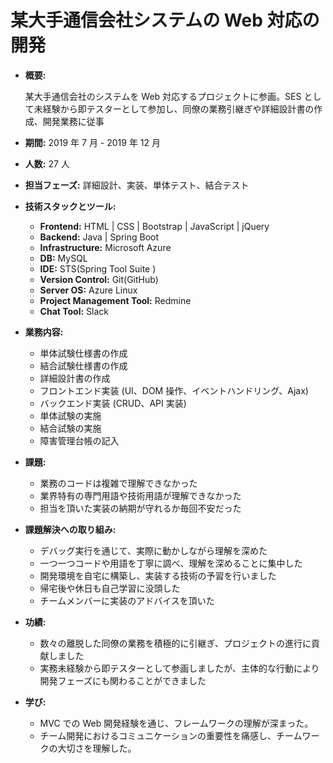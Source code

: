 # 某大手通信会社システムの Web 対応の開発

- **概要:**

  某大手通信会社のシステムを Web 対応するプロジェクトに参画。SES として未経験から即テスターとして参加し、同僚の業務引継ぎや詳細設計書の作成、開発業務に従事

- **期間:**
  2019 年 7 月 - 2019 年 12 月

- **人数:**
  27 人

- **担当フェーズ:**
  詳細設計、実装、単体テスト、結合テスト

- **技術スタックとツール:**

  - **Frontend:** HTML | CSS | Bootstrap | JavaScript | jQuery
  - **Backend:** Java | Spring Boot
  - **Infrastructure:** Microsoft Azure
  - **DB:** MySQL
  - **IDE:** STS(Spring Tool Suite )
  - **Version Control:** Git(GitHub)
  - **Server OS:** Azure Linux
  - **Project Management Tool:** Redmine
  - **Chat Tool:** Slack

- **業務内容:**

  - 単体試験仕様書の作成
  - 結合試験仕様書の作成
  - 詳細設計書の作成
  - フロントエンド実装 (UI、DOM 操作、イベントハンドリング、Ajax)
  - バックエンド実装 (CRUD、API 実装)
  - 単体試験の実施
  - 結合試験の実施
  - 障害管理台帳の記入

- **課題:**

  - 業務のコードは複雑で理解できなかった
  - 業界特有の専門用語や技術用語が理解できなかった
  - 担当を頂いた実装の納期が守れるか毎回不安だった

- **課題解決への取り組み:**

  - デバッグ実行を通じて、実際に動かしながら理解を深めた
  - 一つ一つコードや用語を丁寧に調べ、理解を深めることに集中した
  - 開発環境を自宅に構築し、実装する技術の予習を行いました
  - 帰宅後や休日も自己学習に没頭した
  - チームメンバーに実装のアドバイスを頂いた

- **功績:**

  - 数々の離脱した同僚の業務を積極的に引継ぎ、プロジェクトの進行に貢献しました
  - 実務未経験から即テスターとして参画しましたが、主体的な行動により開発フェーズにも関わることができました

- **学び:**

  - MVC での Web 開発経験を通じ、フレームワークの理解が深まった。
  - チーム開発におけるコミュニケーションの重要性を痛感し、チームワークの大切さを理解した。
